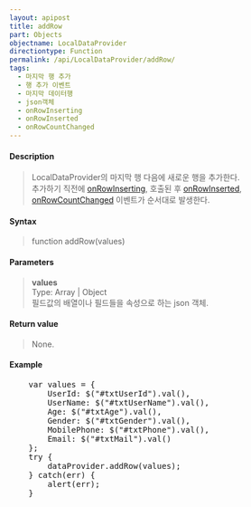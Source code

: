 ```yaml
---
layout: apipost
title: addRow
part: Objects
objectname: LocalDataProvider
directiontype: Function
permalink: /api/LocalDataProvider/addRow/
tags:
  - 마지막 행 추가
  - 행 추가 이벤트
  - 마지막 데이터행
  - json객체
  - onRowInserting
  - onRowInserted
  - onRowCountChanged
---
```



#### Description

> LocalDataProvider의 마지막 행 다음에 새로운 행을 추가한다.  
> 추가하기 직전에 [onRowInserting](/api/LocalDataProvider/onRowInserting/), 호출된 후 [onRowInserted](/api/LocalDataProvider/onRowInserted/), [onRowCountChanged](/api/LocalDataProvider/onRowCountChanged/) 이벤트가 순서대로 발생한다.

#### Syntax

> function addRow(values)

#### Parameters

> **values**  
> Type: Array \| Object  
> 필드값의 배열이나 필드들을 속성으로 하는 json 객체.  

#### Return value

> None.

#### Example

<pre class="prettyprint">
    var values = {
        UserId: $("#txtUserId").val(),
        UserName: $("#txtUserName").val(),
        Age: $("#txtAge").val(),
        Gender: $("#txtGender").val(),
        MobilePhone: $("#txtPhone").val(),
        Email: $("#txtMail").val()
    };
    try {
        dataProvider.addRow(values);
    } catch(err) {
        alert(err);
    }
</pre>

